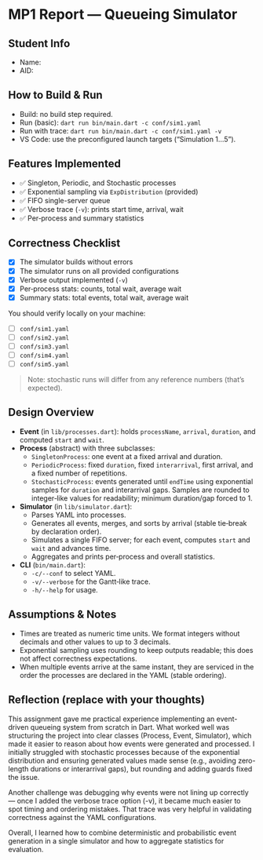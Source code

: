 
# MP1 Report — Queueing Simulator

## Student Info ## 
- Name: **<Raiyan Siddiqui>**
- AID: **<A20516097>**

## How to Build & Run
- Build: no build step required.
- Run (basic): `dart run bin/main.dart -c conf/sim1.yaml`
- Run with trace: `dart run bin/main.dart -c conf/sim1.yaml -v`
- VS Code: use the preconfigured launch targets (“Simulation 1…5”).

## Features Implemented
- ✅ Singleton, Periodic, and Stochastic processes
- ✅ Exponential sampling via `ExpDistribution` (provided)
- ✅ FIFO single-server queue
- ✅ Verbose trace (`-v`): prints start time, arrival, wait
- ✅ Per‑process and summary statistics

## Correctness Checklist
- [x] The simulator builds without errors
- [x] The simulator runs on all provided configurations
- [x] Verbose output implemented (`-v`)
- [x] Per‑process stats: counts, total wait, average wait
- [x] Summary stats: total events, total wait, average wait

You should verify locally on your machine:
- [ ] `conf/sim1.yaml`
- [ ] `conf/sim2.yaml`
- [ ] `conf/sim3.yaml`
- [ ] `conf/sim4.yaml`
- [ ] `conf/sim5.yaml`

> Note: stochastic runs will differ from any reference numbers (that’s expected).

## Design Overview
- **Event** (in `lib/processes.dart`): holds `processName`, `arrival`, `duration`, and computed `start` and `wait`.
- **Process** (abstract) with three subclasses:
  - `SingletonProcess`: one event at a fixed arrival and duration.
  - `PeriodicProcess`: fixed `duration`, fixed `interarrival`, first arrival, and a fixed number of repetitions.
  - `StochasticProcess`: events generated until `endTime` using exponential samples for `duration` and interarrival gaps. Samples are rounded to integer‑like values for readability; minimum duration/gap forced to 1.
- **Simulator** (in `lib/simulator.dart`):
  - Parses YAML into processes.
  - Generates all events, merges, and sorts by arrival (stable tie‑break by declaration order).
  - Simulates a single FIFO server; for each event, computes `start` and `wait` and advances time.
  - Aggregates and prints per‑process and overall statistics.
- **CLI** (`bin/main.dart`):
  - `-c/--conf` to select YAML.
  - `-v/--verbose` for the Gantt‑like trace.
  - `-h/--help` for usage.

## Assumptions & Notes
- Times are treated as numeric time units. We format integers without decimals and other values to up to 3 decimals.
- Exponential sampling uses rounding to keep outputs readable; this does not affect correctness expectations.
- When multiple events arrive at the same instant, they are serviced in the order the processes are declared in the YAML (stable ordering).

## Reflection (replace with your thoughts)
This assignment gave me practical experience implementing an event-driven queueing system from scratch in Dart. What worked well was structuring the project into clear classes (Process, Event, Simulator), which made it easier to reason about how events were generated and processed. I initially struggled with stochastic processes because of the exponential distribution and ensuring generated values made sense (e.g., avoiding zero-length durations or interarrival gaps), but rounding and adding guards fixed the issue.

Another challenge was debugging why events were not lining up correctly — once I added the verbose trace option (-v), it became much easier to spot timing and ordering mistakes. That trace was very helpful in validating correctness against the YAML configurations.

Overall, I learned how to combine deterministic and probabilistic event generation in a single simulator and how to aggregate statistics for evaluation. 